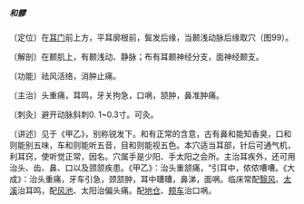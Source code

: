 ##### 和髎

〔定位〕在[耳门](https://www.gmzyjc.com/read/zjs/zjs3.1.9-12-0.0.2.3.21.md)前上方，平耳廓根前，鬓发后缘，当颞浅动脉后缘取穴（图99）。

〔解剖〕在颞肌上，有颞浅动、静脉；布有耳颞神经分支，面神经颞支。

〔功能〕祛风活络，消肿止痛。

〔主治〕头重痛，耳鸣，牙关拘急，口㖞，颔肿，鼻准肿痛。

〔刺灸〕避开动脉斜刺0. 1~0.3寸。可灸。

〔讲述〕见于《甲乙》，别称锐发下。和有正常的含意，古有鼻和能知香臭，口和则能别五味，车和则能听五音，目和则能视五色。本穴适当耳部，针后可通气机，利耳窍，使听觉正常，因名。穴属手是少阳、手太阳之会所。主治耳疾外，还可用治头、齿、鼻、口以及颈颔疾患。《甲乙》：治头重颔痛，“引耳中，侬侬嘈嘈。《大成》：治头重痛，牙车引急，颈颔肿，耳中䏆䏆，鼻涕，面㖞。临床常配[翳风](https://www.gmzyjc.com/read/zjs/zjs3.1.9-12-0.0.2.3.17.md)、[太溪](https://www.gmzyjc.com/read/zjs/zjs3.1.7-8-0.0.2.3.3.md)治耳鸣，配[风池](https://www.gmzyjc.com/read/zjs/zjs3.1.9-12-0.0.3.3.20.md)、太阳治偏头痛。配[地仓](https://www.gmzyjc.com/read/zjs/zjs3.1.1-3-0.1.3.3.4.md)、[颊车](https://www.gmzyjc.com/read/zjs/zjs3.1.1-3-0.1.3.3.6.md)治口㖞。
